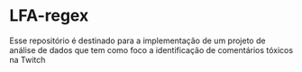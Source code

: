 # LFA-regex
Esse repositório é destinado para a implementação de um projeto de análise de dados que tem como foco a identificação de comentários tóxicos na Twitch
